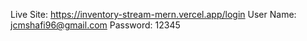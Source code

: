 Live Site: https://inventory-stream-mern.vercel.app/login
User Name: jcmshafi96@gmail.com
Password: 12345
